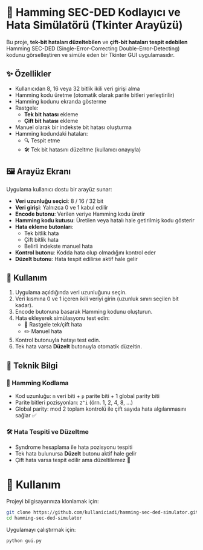 # 🧠 Hamming SEC-DED Kodlayıcı ve Hata Simülatörü (Tkinter Arayüzü)

Bu proje, **tek-bit hataları düzeltebilen** ve **çift-bit hataları tespit edebilen** Hamming SEC-DED (Single-Error-Correcting Double-Error-Detecting) kodunu görselleştiren ve simüle eden bir Tkinter GUI uygulamasıdır.

## ✨ Özellikler

- Kullanıcıdan 8, 16 veya 32 bitlik ikili veri girişi alma
- Hamming kodu üretme (otomatik olarak parite bitleri yerleştirilir)
- Hamming kodunu ekranda gösterme
- Rastgele:
  - **Tek bit hatası** ekleme
  - **Çift bit hatası** ekleme
- Manuel olarak bir indekste bit hatası oluşturma
- Hamming kodundaki hataları:
  - 🔍 Tespit etme
  - 🛠️ Tek bit hatasını düzeltme (kullanıcı onayıyla)

## 🖼️ Arayüz Ekranı

Uygulama kullanıcı dostu bir arayüz sunar:

- **Veri uzunluğu seçici**: 8 / 16 / 32 bit
- **Veri girişi**: Yalnızca 0 ve 1 kabul edilir
- **Encode butonu**: Verilen veriye Hamming kodu üretir
- **Hamming kodu kutusu**: Üretilen veya hatalı hale getirilmiş kodu gösterir
- **Hata ekleme butonları**:
  - Tek bitlik hata
  - Çift bitlik hata
  - Belirli indekste manuel hata
- **Kontrol butonu**: Kodda hata olup olmadığını kontrol eder
- **Düzelt butonu**: Hata tespit edilirse aktif hale gelir

## 🧪 Kullanım

1. Uygulama açıldığında veri uzunluğunu seçin.
2. Veri kısmına 0 ve 1 içeren ikili veriyi girin (uzunluk sınırı seçilen bit kadar).
3. Encode butonuna basarak Hamming kodunu oluşturun.
4. Hata ekleyerek simülasyonu test edin:
   - 🎯 Rastgele tek/çift hata
   - ✏️ Manuel hata
5. Kontrol butonuyla hatayı test edin.
6. Tek hata varsa **Düzelt** butonuyla otomatik düzeltin.

## 🧬 Teknik Bilgi

### 🧾 Hamming Kodlama

- Kod uzunluğu: `m` veri biti + `p` parite biti + 1 global parity biti
- Parite bitleri pozisyonları: `2^i` (örn. 1, 2, 4, 8, ...)
- Global parity: mod 2 toplam kontrolü ile çift sayıda hata algılanmasını sağlar ✅

### 🛠️ Hata Tespiti ve Düzeltme

- Syndrome hesaplama ile hata pozisyonu tespiti
- Tek hata bulunursa **Düzelt** butonu aktif hale gelir
- Çift hata varsa tespit edilir ama düzeltilemez 🚫

# 🚀 Kullanım

Projeyi bilgisayarınıza klonlamak için:

```bash
git clone https://github.com/kullaniciadi/hamming-sec-ded-simulator.git
cd hamming-sec-ded-simulator


```
Uygulamayı çalıştırmak için:
```bash
python gui.py
```







